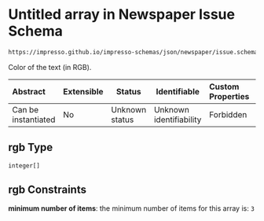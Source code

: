 # Untitled array in Newspaper Issue Schema

```txt
https://impresso.github.io/impresso-schemas/json/newspaper/issue.schema.json#/properties/s/items/properties/rgb
```

Color of the text (in RGB).


| Abstract            | Extensible | Status         | Identifiable            | Custom Properties | Additional Properties | Access Restrictions | Defined In                                                             |
| :------------------ | ---------- | -------------- | ----------------------- | :---------------- | --------------------- | ------------------- | ---------------------------------------------------------------------- |
| Can be instantiated | No         | Unknown status | Unknown identifiability | Forbidden         | Allowed               | none                | [issue.schema.json\*](../out/issue.schema.json "open original schema") |

## rgb Type

`integer[]`

## rgb Constraints

**minimum number of items**: the minimum number of items for this array is: `3`
